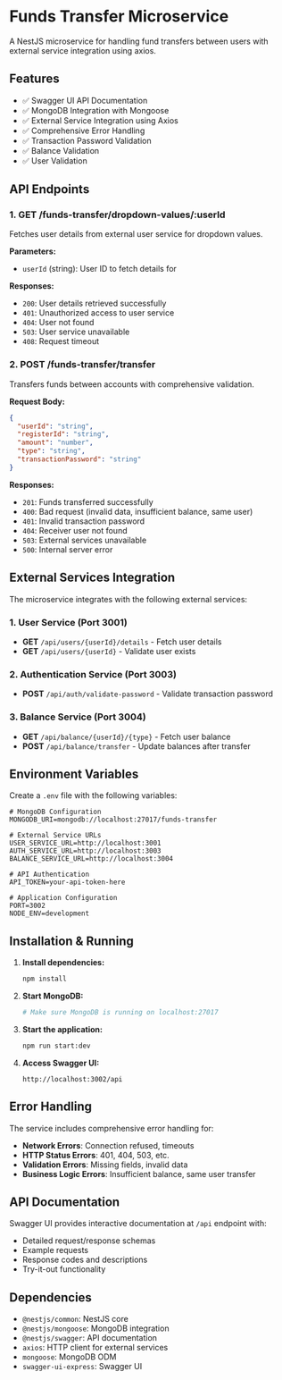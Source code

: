 # Funds Transfer Microservice

A NestJS microservice for handling fund transfers between users with external service integration using axios.

## Features

- ✅ Swagger UI API Documentation
- ✅ MongoDB Integration with Mongoose
- ✅ External Service Integration using Axios
- ✅ Comprehensive Error Handling
- ✅ Transaction Password Validation
- ✅ Balance Validation
- ✅ User Validation

## API Endpoints

### 1. GET /funds-transfer/dropdown-values/:userId
Fetches user details from external user service for dropdown values.

**Parameters:**
- `userId` (string): User ID to fetch details for

**Responses:**
- `200`: User details retrieved successfully
- `401`: Unauthorized access to user service
- `404`: User not found
- `503`: User service unavailable
- `408`: Request timeout

### 2. POST /funds-transfer/transfer
Transfers funds between accounts with comprehensive validation.

**Request Body:**
```json
{
  "userId": "string",
  "registerId": "string", 
  "amount": "number",
  "type": "string",
  "transactionPassword": "string"
}
```

**Responses:**
- `201`: Funds transferred successfully
- `400`: Bad request (invalid data, insufficient balance, same user)
- `401`: Invalid transaction password
- `404`: Receiver user not found
- `503`: External services unavailable
- `500`: Internal server error

## External Services Integration

The microservice integrates with the following external services:

### 1. User Service (Port 3001)
- **GET** `/api/users/{userId}/details` - Fetch user details
- **GET** `/api/users/{userId}` - Validate user exists

### 2. Authentication Service (Port 3003)
- **POST** `/api/auth/validate-password` - Validate transaction password

### 3. Balance Service (Port 3004)
- **GET** `/api/balance/{userId}/{type}` - Fetch user balance
- **POST** `/api/balance/transfer` - Update balances after transfer

## Environment Variables

Create a `.env` file with the following variables:

```env
# MongoDB Configuration
MONGODB_URI=mongodb://localhost:27017/funds-transfer

# External Service URLs
USER_SERVICE_URL=http://localhost:3001
AUTH_SERVICE_URL=http://localhost:3003
BALANCE_SERVICE_URL=http://localhost:3004

# API Authentication
API_TOKEN=your-api-token-here

# Application Configuration
PORT=3002
NODE_ENV=development
```

## Installation & Running

1. **Install dependencies:**
   ```bash
   npm install
   ```

2. **Start MongoDB:**
   ```bash
   # Make sure MongoDB is running on localhost:27017
   ```

3. **Start the application:**
   ```bash
   npm run start:dev
   ```

4. **Access Swagger UI:**
   ```
   http://localhost:3002/api
   ```

## Error Handling

The service includes comprehensive error handling for:

- **Network Errors**: Connection refused, timeouts
- **HTTP Status Errors**: 401, 404, 503, etc.
- **Validation Errors**: Missing fields, invalid data
- **Business Logic Errors**: Insufficient balance, same user transfer

## API Documentation

Swagger UI provides interactive documentation at `/api` endpoint with:
- Detailed request/response schemas
- Example requests
- Response codes and descriptions
- Try-it-out functionality

## Dependencies

- `@nestjs/common`: NestJS core
- `@nestjs/mongoose`: MongoDB integration
- `@nestjs/swagger`: API documentation
- `axios`: HTTP client for external services
- `mongoose`: MongoDB ODM
- `swagger-ui-express`: Swagger UI 